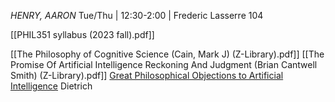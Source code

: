 *HENRY, AARON*
Tue/Thu | 12:30-2:00 | Frederic Lasserre 104

[[PHIL351 syllabus (2023 fall).pdf]]

[[The Philosophy of Cognitive Science (Cain, Mark J) (Z-Library).pdf]]
[[The Promise Of Artificial Intelligence Reckoning And Judgment (Brian Cantwell Smith) (Z-Library).pdf]]
[Great Philosophical Objections to Artificial Intelligence](https://gw2jh3xr2c.search.serialssolutions.com/?genre=eBooks&title=Great%20Philosophical%20Objections%20to%20Artificial%20Intelligence&aulast=&aufirst=&date=2021) Dietrich


